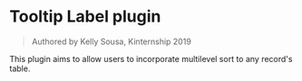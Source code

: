 # Tooltip Label plugin
> Authored by Kelly Sousa, Kinternship 2019

This plugin aims to allow users to incorporate multilevel sort to any record's table.